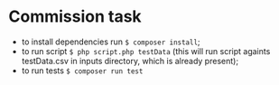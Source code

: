 # Commission task

- to install dependencies run `$ composer install`;
- to run script `$ php script.php testData` (this will run script againts testData.csv in inputs directory, which is already present);
- to run tests `$ composer run test`